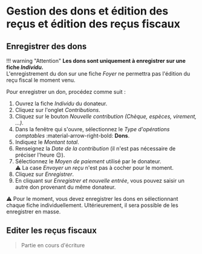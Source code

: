 # Gestion des dons et édition des reçus et édition des reçus fiscaux

## Enregistrer des dons

!!! warning "Attention"
    **Les dons sont uniquement à enregistrer sur une fiche *Individu*.**  
    L'enregistrement du don sur une fiche *Foyer* ne permettra pas l'édition du reçu fiscal le moment venu.

Pour enregistrer un don, procédez comme suit :

1. Ouvrez la fiche *Individu* du donateur.
2. Cliquez sur l'onglet *Contributions*.
3. Cliquez sur le bouton *Nouvelle contribution (Chèque, espèces, virement, ...)*.
4. Dans la fenêtre qui s'ouvre, sélectionnez le *Type d'opérations comptables* :material-arrow-right-bold: **Dons**.
5. Indiquez le *Montant total*.
6. Renseignez la *Date de la contribution* (il n'est pas nécessaire de préciser l'heure :wink:).
7. Sélectionnez le *Moyen de paiement* utilisé par le donateur.  
    :warning: La case *Envoyer un reçu* n'est pas à cocher pour le moment.
8. Cliquez sur *Enregistrer*.
9. En cliquant sur *Enregistrer et nouvelle entrée*, vous pouvez saisir un autre don provenant du même donateur.

:warning: Pour le moment, vous devez enregistrer les dons en sélectionnant chaque fiche individuellement. Ultérieurement, il sera possible de les enregistrer en masse.

## Editer les reçus fiscaux

> Partie en cours d'écriture

<!--### Vérifier la qualité des données

Les dons enregistrés dans CiviParoisse sont récapitulés dans la liste **Donateurs**.  

* Cette liste est disponible via le menu d'accueil, en cliquant sur `Liste`, puis sur `Donateurs`. Choisir ensuite la période sur laquelle vous souhaitez éditer les reçus (année précédente, trimestre précédent, etc...)

* En parcourant la liste, vérifier que chaque ligne contient une adresse complète (rue, code postal et ville).
  * Corriger les erreurs directement dans la liste en cliquant là où vous souhaitez apporter la correction, puis valider. CiviParoisse se met automatiquement à jour.

* Vérifier également que l'intitulé du bénéficiaire soit correct.
  * Corriger les erreurs en cliquant sur le lien du nom du bénéficiaire, et effectuer la correction sur la fiche du bénéficiaire. En revenant sur la liste des Donateurs, penser à actualisez la page pour que les corrections s'affichent sur la liste.

* Une fois la liste corrigée et complète, sélectionner l'ensemble des donateurs, en cliquant sur la première case de sélection à gauche, sur la même ligne que les en-têtes de la liste. L'ensemble des cases de sélection sont ainsi cochées.

* Dans le bouton Action, sélectionner `Lettres de remerciement - Imprimer ou envoyer par courriel`.


### Préparer les reçus fiscaux

1. Dans le menu :fontawesome-solid-magnifying-glass: *Rechercher*, sélectionnez *Recherchez des contributions*.
1. Pour éditer les reçus de l'année précédente, renseignez le menu déroulant `Date de la contribution` :material-arrow-right-bold: **Année calendaire précédente**.
1. Cliquez sur le bouton `Rechercher`.
1. La liste affiche l'ensemble des dons pour la période sélectionnée. Vérifiez la cohérence de la liste avec les saisies que vous avez fait.
1. Sur la ligne `Sélectionner`, cliquez dans la case **Tous**.
1. Choisissez dans le menu déroulant `Actions` :material-arrow-right-bold: **Répondre(merci) - PDF ou courriel**.
1. Continuez en suivant les instructions du chapitre *Imprimer les reçus fiscaux* (cf ci-dessous).

### Imprimer les reçus fiscaux

1. Au préalable, vous devez avoir préparé les reçus fiscaux (cf chapitre ci-dessus).
1. Dans la fenêtre qui s'ouvre, décocher la case `Mettre à jour les dates de remerciement pour ces contributions`.
1. Puis choisir **Contacts** dans la liste déroulante `Regrouper les contributions par`.
1. Vérifier que la ligne `Options d'impression et de courriel` soit positionnée à **Générer des documents PDF pour imprimer (seulement)**.
1. Choisir le modèle **CiviParoisse Reçu fiscal** dans la ligne `Utiliser un modèle`.
1. Vérifier que le format de page soit bien le format **Page A4 marges normales**. Si ce n'est pas le cas, choisir le format A4 dans le menu `Sélectionnez le format`.
1. Relisez le corps du texte, et vérifiez que les informations sur votre paroisse soient correctes. :warning: Ne modifiez pas le code entre accolades {}. 
1. En bas de la fenêtre, choisir **Portable Document Format (.pdf)** dans la ligne `Type de document`.
1. :warning: Conservez précieusement le fichier .pdf qui est téléchargé sur votre ordinateur, car il n'est pas possible de rééditer les reçus fiscaux depuis CiviParoisse.
1. Parcourez rapidement le fichier .pdf qui vient d'être télécharge, pour vérifier que les reçus semblent cohérents.
1. Imprimez les reçus fiscaux à partir de ce fichier .pdf qui est téléchargé sur votre ordinateur.
-->